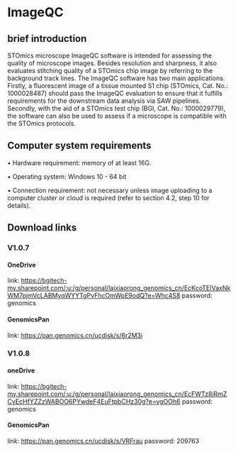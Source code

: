 # ImageQC
## brief introduction
STOmics microscope ImageQC software is intended for assessing the quality of microscope images. Besides resolution and sharpness, it also evaluates stitching quality of a STOmics chip image by referring to the background track lines. The ImageQC software has two main applications. Firstly, a fluorescent image of a tissue mounted S1 chip (STOmics, Cat. No.: 1000028487) should pass the ImageQC evaluation to ensure that it fulfills requirements for the downstream data analysis via SAW pipelines. Secondly, with the aid of a STOmics test chip (BGI, Cat. No.: 1000029779), the software can also be used to assess if a microscope is compatible with the STOmics protocols. 

 
## Computer system requirements 

•	Hardware requirement: memory of at least 16G.

•	Operating system: Windows 10 - 64 bit 

•	Connection requirement: not necessary unless image uploading to a computer cluster or cloud is required (refer to section 4.2, step 10 for details). 

## Download links

### V1.0.7
#### OneDrive
link: https://bgitech-my.sharepoint.com/:u:/g/personal/laixiaorong_genomics_cn/EcKcoTEIVaxNkWM7pjmVcLABMyqWYYTgPvFhcOmWpE9odQ?e=Whc4S8 
password: genomics

#### GenomicsPan
link: https://pan.genomics.cn/ucdisk/s/6r2M3i

### V1.0.8
#### oneDrive 
link: https://bgitech-my.sharepoint.com/:u:/g/personal/laixiaorong_genomics_cn/EcFWTz8jRmZCvEcHfYZZzWABOO6PYwdeF4EuFtpbCHz30g?e=ygOOh6
password: genomics

#### GenomicsPan
link: https://pan.genomics.cn/ucdisk/s/VRFrau
password: 209763


